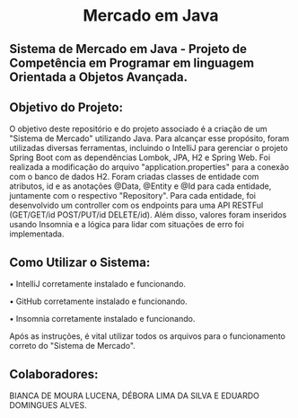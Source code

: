<h1 align="center">Mercado em Java</h1>
<p align="center">

</p>
<h2>Sistema de Mercado em Java - Projeto de Competência em Programar em linguagem Orientada a Objetos Avançada.</h2>
<h2>Objetivo do Projeto:</h1>
<p>O objetivo deste repositório e do projeto associado é a criação de um "Sistema de Mercado" utilizando Java. Para alcançar esse propósito, foram utilizadas diversas ferramentas, incluindo o IntelliJ para gerenciar o projeto Spring Boot com as dependências Lombok, JPA, H2 e Spring Web. Foi realizada a modificação do arquivo "application.properties" para a conexão com o banco de dados H2. Foram criadas classes de entidade com atributos, id e as anotações @Data, @Entity e @Id para cada entidade, juntamente com o respectivo "Repository". Para cada entidade, foi desenvolvido um controller com os endpoints para uma API RESTFul (GET/GET/id POST/PUT/id DELETE/id). Além disso, valores foram inseridos usando Insomnia e a lógica para lidar com situações de erro foi implementada.</p>
<h2>Como Utilizar o Sistema:</h1>
<p>• IntelliJ corretamente instalado e funcionando.</p>
<p>• GitHub corretamente instalado e funcionando.</p>
<p>• Insomnia corretamente instalado e funcionando.</p>
<p> Após as instruções, é vital utilizar todos os arquivos para o funcionamento correto do "Sistema de Mercado".</p>
<h2>Colaboradores:</h1>
<p> BIANCA DE MOURA LUCENA,
DÉBORA LIMA DA SILVA E
EDUARDO DOMINGUES ALVES.</p>
